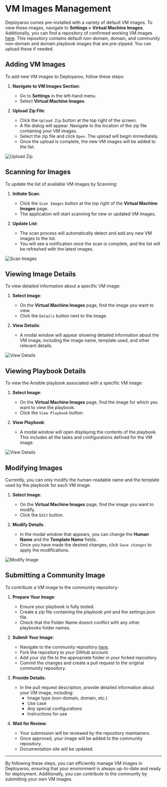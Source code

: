 # VM Images Management

Deployaroo comes pre-installed with a variety of default VM images. To view these images, navigate to **Settings > Virtual Machine Images**. Additionally, you can find a repository of confirmed working VM images [here](https://github.com/blink-zero/deployaroo-images). This repository contains default non-domain, domain, and community non-domain and domain playbook images that are pre-zipped. You can upload these if needed.

## Adding VM Images

To add new VM images to Deployaroo, follow these steps:

1. **Navigate to VM Images Section**:
   - Go to **Settings** in the left-hand menu.
   - Select **Virtual Machine Images**.

2. **Upload Zip File**:
   - Click the `Upload Zip` button at the top right of the screen.
   - A file dialog will appear. Navigate to the location of the zip file containing your VM images.
   - Select the zip file and click `Open`. The upload will begin immediately.
   - Once the upload is complete, the new VM images will be added to the list.

![Upload Zip](../../assets/screenshots/vm_image_management_upload_zip.png)

## Scanning for Images

To update the list of available VM images by Scanning:

1. **Initiate Scan**:
   - Click the `Scan Images` button at the top right of the **Virtual Machine Images** page.
   - The application will start scanning for new or updated VM images.

2. **Update List**:
   - The scan process will automatically detect and add any new VM images to the list.
   - You will see a notification once the scan is complete, and the list will be refreshed with the latest images.

![Scan Images](../../assets/screenshots/vm_image_management_scan_images.png)

## Viewing Image Details

To view detailed information about a specific VM image:

1. **Select Image**:
   - On the **Virtual Machine Images** page, find the image you want to view.
   - Click the `Details` button next to the image.

2. **View Details**:
   - A modal window will appear showing detailed information about the VM image, including the image name, template used, and other relevant details.

![View Details](../../assets/screenshots/vm_image_management_view_details.png)

## Viewing Playbook Details

To view the Ansible playbook associated with a specific VM image:

1. **Select Image**:
   - On the **Virtual Machine Images** page, find the image for which you want to view the playbook.
   - Click the `View Playbook` button.

2. **View Playbook**:
   - A modal window will open displaying the contents of the playbook. This includes all the tasks and configurations defined for the VM image.

![View Details](../../assets/screenshots/vm_image_management_view_details.png)

## Modifying Images

Currently, you can only modify the human-readable name and the template used by the playbook for each VM image:

1. **Select Image**:
   - On the **Virtual Machine Images** page, find the image you want to modify.
   - Click the `Edit` button.

2. **Modify Details**:
   - In the modal window that appears, you can change the **Human Name** and the **Template Name** fields.
   - Once you have made the desired changes, click `Save changes` to apply the modifications.

![Modify Image](../../assets/screenshots/vm_image_management_modify_image.png)

## Submitting a Community Image

To contribute a VM image to the community repository:

1. **Prepare Your Image**:
   - Ensure your playbook is fully tested.
   - Create a zip file containing the playbook yml and the settings.json file.
   - Check that the Folder Name doesnt conflict with any other playbooks folder names.

2. **Submit Your Image**:
   - Navigate to the community repository [here](https://github.com/blink-zero/deployaroo-images).
   - Fork the repository to your GitHub account.
   - Add your zip file to the appropriate folder in your forked repository.
   - Commit the changes and create a pull request to the original community repository.

3. **Provide Details**:
   - In the pull request description, provide detailed information about your VM image, including:
     - Image type (non-domain, domain, etc.)
     - Use case
     - Any special configurations
     - Instructions for use

4. **Wait for Review**:
   - Your submission will be reviewed by the repository maintainers.
   - Once approved, your image will be added to the community repository.
   - Documentation site will be updated.

---

By following these steps, you can efficiently manage VM images in Deployaroo, ensuring that your environment is always up-to-date and ready for deployment. Additionally, you can contribute to the community by submitting your own VM images.
